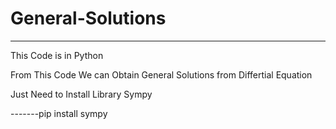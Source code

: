# General-Solutions
-----------------------------------------------------------------------------------------------------

This Code is in Python

From This Code We can Obtain General Solutions from Differtial Equation 


Just Need to Install Library Sympy 

-------pip install sympy

